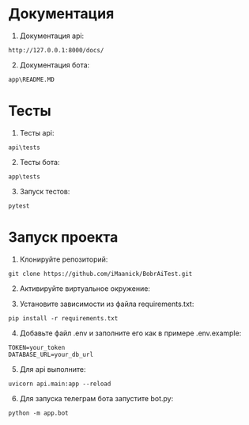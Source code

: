 # Документация
1. Документация api:


```
http://127.0.0.1:8000/docs/
```


2. Документация бота:

 ```
 app\README.MD
 ```

# Тесты
1. Тесты api:


```
api\tests
```


2. Тесты бота:

```
app\tests
```

3. Запуск тестов:

```
pytest
```

# Запуск проекта

1. Клонируйте репозиторий:

```
git clone https://github.com/iMaanick/BobrAiTest.git
```

2. Активируйте виртуальное окружение:


3. Установите зависимости из файла requirements.txt:

```
pip install -r requirements.txt
```

4. Добавьте файл .env и заполните его как в примере .env.example:
```
TOKEN=your_token
DATABASE_URL=your_db_url
```
5. Для api выполните:

```
uvicorn api.main:app --reload
```

6. Для запуска телеграм бота запустите bot.py:
```
python -m app.bot
```



